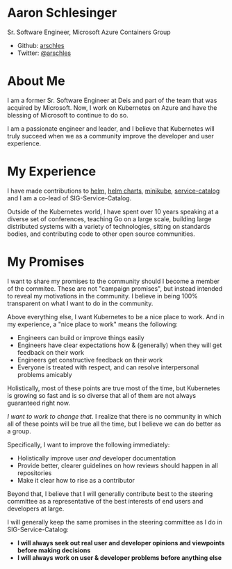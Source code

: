 # Aaron Schlesinger

Sr. Software Engineer, Microsoft Azure Containers Group

- Github: [arschles](https://github.com/arschles)
- Twitter: [@arschles](https://twitter.com/arschles) 

# About Me

I am a former Sr. Software Engineer at Deis and part of the team that was acquired by Microsoft.
Now, I work on Kubernetes on Azure and have the blessing of Microsoft to continue to do so.

I am a passionate engineer and leader, and I believe that Kubernetes will truly succeed when we
as a community improve the developer and user experience.

# My Experience

I have made contributions to [helm](https://github.com/kubernetes/helm), [helm charts](https://github.com/kubernetes/charts), [minikube](https://github.com/kubernetes/minikube), [service-catalog](https://github.com/kubernetes-incubator/service-catalog) and I am a co-lead of SIG-Service-Catalog.

Outside of the Kubernetes world, I have spent over 10 years speaking at a diverse set of 
conferences, teaching Go on a large scale, building large distributed systems with a variety
of technologies, sitting on standards bodies, and contributing code to other open source
communities.

# My Promises

I want to share my promises to the community should I become a member of the commitee. These
are not "campaign promises", but instead intended to reveal my motivations in the community.
I believe in being 100% transparent on what I want to do in the community.

Above everything else, I want Kubernetes to be a nice place to work. And in my experience, 
a "nice place to work" means the following:

- Engineers can build or improve things easily
- Engineers have clear expectations how & (generally) when they will get feedback on their work
- Engineers get constructive feedback on their work
- Everyone is treated with respect, and can resolve interpersonal problems amicably

Holistically, most of these points are true most of the time, but Kubernetes is growing so
fast and is so diverse that all of them are not always guaranteed right now.

_I want to work to change that._ I realize that there is no community in which all of these
points will be true all the time, but I believe we can do better as a group.

Specifically, I want to improve the following immediately:

- Holistically improve user _and_ developer documentation
- Provide better, clearer guidelines on how reviews should happen in all repositories
- Make it clear how to rise as a contributor

Beyond that, I believe that I will generally contribute best to the steering committee as a 
representative of the best interests of end users and developers at large.

I will generally keep the same promises in the steering committee as I do in 
SIG-Service-Catalog: 

- **I will always seek out real user and developer opinions and viewpoints before making decisions**
- **I will always work on user & developer problems before anything else**
